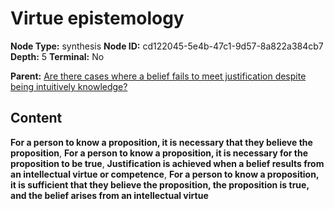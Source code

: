 # Virtue epistemology

**Node Type:** synthesis
**Node ID:** cd122045-5e4b-47c1-9d57-8a822a384cb7
**Depth:** 5
**Terminal:** No

**Parent:** [Are there cases where a belief fails to meet justification despite being intuitively knowledge?](are-there-cases-where-a-belief-fails-to-meet-justification-despite-being-intuitively-knowledge-antithesis-70ae4870-8511-43c9-b1eb-dd729b72d8dd.md)

## Content

**For a person to know a proposition, it is necessary that they believe the proposition**, **For a person to know a proposition, it is necessary for the proposition to be true**, **Justification is achieved when a belief results from an intellectual virtue or competence**, **For a person to know a proposition, it is sufficient that they believe the proposition, the proposition is true, and the belief arises from an intellectual virtue**
